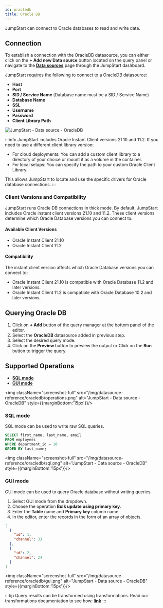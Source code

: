 ```yaml
---
id: oracledb
title: Oracle DB
---
```


JumpStart can connect to Oracle databases to read and write data.

<div style={{paddingTop:'24px'}}>

## Connection

To establish a connection with the OracleDB datasource, you can either click on the **+ Add new Data source** button located on the query panel or navigate to the **[Data sources](/docs/data-sources/overview)** page through the JumpStart dashboard.

JumpStart requires the following to connect to a OracleDB datasource:

- **Host**
- **Port**
- **SID / Service Name** (Database name must be a SID / Service Name)
- **Database Name**
- **SSL**
- **Username**
- **Password**
- **Client Library Path**

<img className="screenshot-full" src="/img/datasource-reference/oracledb/oracleauth-v3.png" alt="JumpStart - Data source - OracleDB" />

:::info
JumpStart includes Oracle Instant Client versions 21.10 and 11.2. If you need to use a different client library version:
- For cloud deployments: You can add a custom client library to a directory of your choice or mount it as a volume in the container.
- For local setups: You can specify the path to your custom Oracle Client Library.

This allows JumpStart to locate and use the specific drivers for Oracle database connections.
:::

### Client Versions and Compatibility

JumpStart runs Oracle DB connections in thick mode. By default, JumpStart includes Oracle instant client versions 21.10 and 11.2. These client versions determine which Oracle Database versions you can connect to.

#### Available Client Versions
- Oracle Instant Client 21.10
- Oracle Instant Client 11.2

#### Compatibility
The instant client version affects which Oracle Database versions you can connect to:

- Oracle Instant Client 21.10 is compatible with Oracle Database 11.2 and later versions.
- Oracle Instant Client 11.2 is compatible with Oracle Database 10.2 and later versions.


</div>

<div style={{paddingTop:'24px'}}>

## Querying Oracle DB

1. Click on **+ Add** button of the query manager at the bottom panel of the editor.
2. Select the **OracleDB** datasource added in previous step.
3. Select the desired query mode.
4. Click on the **Preview** button to preview the output or Click on the **Run** button to trigger the query.

</div>

<div style={{paddingTop:'24px'}}>

## Supported Operations

- **[SQL mode](/docs/data-sources/oracledb#sql-mode)**
- **[GUI mode](/docs/data-sources/oracledb#gui-mode)**

<img className="screenshot-full" src="/img/datasource-reference/oracledb/operations.png" alt="JumpStart - Data source - OracleDB" style={{marginBottom:'15px'}}/>

### SQL mode

SQL mode can be used to write raw SQL queries.

```sql
SELECT first_name, last_name, email
FROM employees
WHERE department_id = 10
ORDER BY last_name;
```

<img className="screenshot-full" src="/img/datasource-reference/oracledb/sql.png" alt="JumpStart - Data source - OracleDB" style={{marginBottom:'15px'}}/>

### GUI mode

GUI mode can be used to query Oracle database without writing queries.

1. Select GUI mode from the dropdown.
2. Choose the operation **Bulk update using primary key**.
3. Enter the **Table** name and **Primary key** column name.
4. In the editor, enter the records in the form of an array of objects.
  
```json
[
  {
    "id": 1,
    "channel": 33
  },
  {
    "id": 2,
    "channel": 24
  }
]
```

<img className="screenshot-full" src="/img/datasource-reference/oracledb/gui.png" alt="JumpStart - Data source - OracleDB" style={{marginBottom:'15px'}}/>

:::tip
Query results can be transformed using transformations. Read our transformations documentation to see how: **[link](/docs/tutorial/transformations)**
:::

</div>
